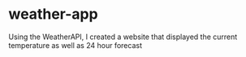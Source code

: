 # weather-app

Using the WeatherAPI, I created a website that displayed the current temperature as well as 24 hour forecast
